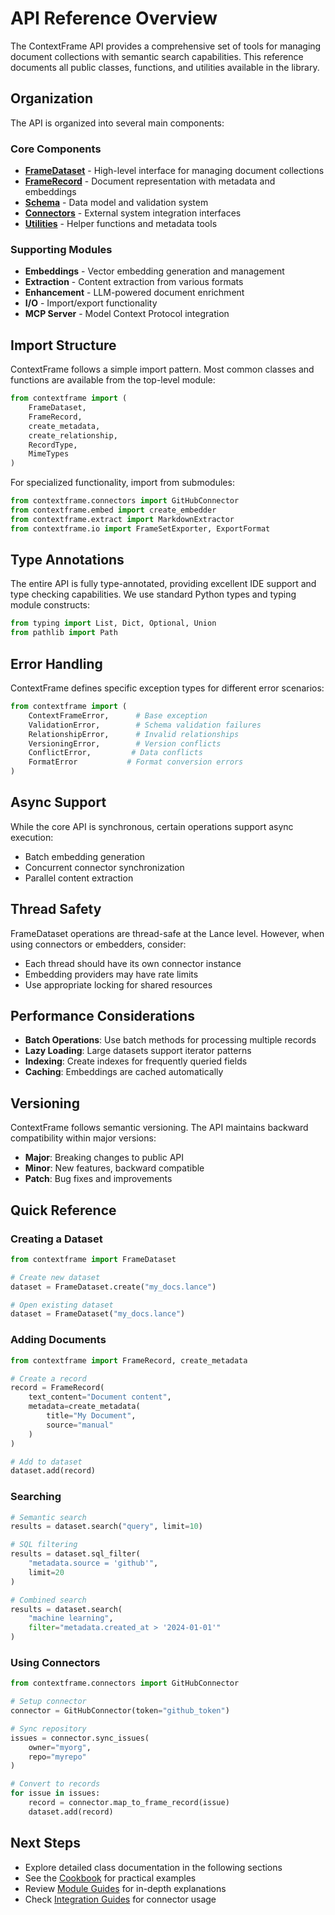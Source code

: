 # API Reference Overview

The ContextFrame API provides a comprehensive set of tools for managing document collections with semantic search capabilities. This reference documents all public classes, functions, and utilities available in the library.

## Organization

The API is organized into several main components:

### Core Components

- **[FrameDataset](frame-dataset.md)** - High-level interface for managing document collections
- **[FrameRecord](frame-record.md)** - Document representation with metadata and embeddings
- **[Schema](schema.md)** - Data model and validation system
- **[Connectors](connectors.md)** - External system integration interfaces
- **[Utilities](utilities.md)** - Helper functions and metadata tools

### Supporting Modules

- **Embeddings** - Vector embedding generation and management
- **Extraction** - Content extraction from various formats
- **Enhancement** - LLM-powered document enrichment
- **I/O** - Import/export functionality
- **MCP Server** - Model Context Protocol integration

## Import Structure

ContextFrame follows a simple import pattern. Most common classes and functions are available from the top-level module:

```python
from contextframe import (
    FrameDataset,
    FrameRecord,
    create_metadata,
    create_relationship,
    RecordType,
    MimeTypes
)
```

For specialized functionality, import from submodules:

```python
from contextframe.connectors import GitHubConnector
from contextframe.embed import create_embedder
from contextframe.extract import MarkdownExtractor
from contextframe.io import FrameSetExporter, ExportFormat
```

## Type Annotations

The entire API is fully type-annotated, providing excellent IDE support and type checking capabilities. We use standard Python types and typing module constructs:

```python
from typing import List, Dict, Optional, Union
from pathlib import Path
```

## Error Handling

ContextFrame defines specific exception types for different error scenarios:

```python
from contextframe import (
    ContextFrameError,      # Base exception
    ValidationError,        # Schema validation failures
    RelationshipError,      # Invalid relationships
    VersioningError,        # Version conflicts
    ConflictError,         # Data conflicts
    FormatError           # Format conversion errors
)
```

## Async Support

While the core API is synchronous, certain operations support async execution:

- Batch embedding generation
- Concurrent connector synchronization
- Parallel content extraction

## Thread Safety

FrameDataset operations are thread-safe at the Lance level. However, when using connectors or embedders, consider:

- Each thread should have its own connector instance
- Embedding providers may have rate limits
- Use appropriate locking for shared resources

## Performance Considerations

- **Batch Operations**: Use batch methods for processing multiple records
- **Lazy Loading**: Large datasets support iterator patterns
- **Indexing**: Create indexes for frequently queried fields
- **Caching**: Embeddings are cached automatically

## Versioning

ContextFrame follows semantic versioning. The API maintains backward compatibility within major versions:

- **Major**: Breaking changes to public API
- **Minor**: New features, backward compatible
- **Patch**: Bug fixes and improvements

## Quick Reference

### Creating a Dataset

```python
from contextframe import FrameDataset

# Create new dataset
dataset = FrameDataset.create("my_docs.lance")

# Open existing dataset
dataset = FrameDataset("my_docs.lance")
```

### Adding Documents

```python
from contextframe import FrameRecord, create_metadata

# Create a record
record = FrameRecord(
    text_content="Document content",
    metadata=create_metadata(
        title="My Document",
        source="manual"
    )
)

# Add to dataset
dataset.add(record)
```

### Searching

```python
# Semantic search
results = dataset.search("query", limit=10)

# SQL filtering
results = dataset.sql_filter(
    "metadata.source = 'github'",
    limit=20
)

# Combined search
results = dataset.search(
    "machine learning",
    filter="metadata.created_at > '2024-01-01'"
)
```

### Using Connectors

```python
from contextframe.connectors import GitHubConnector

# Setup connector
connector = GitHubConnector(token="github_token")

# Sync repository
issues = connector.sync_issues(
    owner="myorg",
    repo="myrepo"
)

# Convert to records
for issue in issues:
    record = connector.map_to_frame_record(issue)
    dataset.add(record)
```

## Next Steps

- Explore detailed class documentation in the following sections
- See the [Cookbook](../cookbook/index.md) for practical examples
- Review [Module Guides](../modules/frame-dataset.md) for in-depth explanations
- Check [Integration Guides](../integration/overview.md) for connector usage